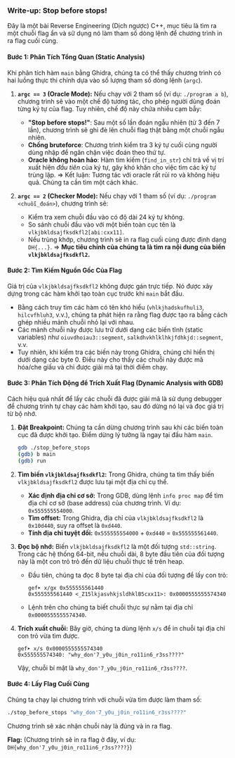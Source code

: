 ### Write-up: Stop before stops!

Đây là một bài Reverse Engineering (Dịch ngược) C++, mục tiêu là tìm ra một chuỗi flag ẩn và sử dụng nó làm tham số dòng lệnh để chương trình in ra flag cuối cùng.

#### Bước 1: Phân Tích Tổng Quan (Static Analysis)

Khi phân tích hàm `main` bằng Ghidra, chúng ta có thể thấy chương trình có hai luồng thực thi chính dựa vào số lượng tham số dòng lệnh (`argc`).

1.  **`argc == 3` (Oracle Mode):** Nếu chạy với 2 tham số (ví dụ: `./program a b`), chương trình sẽ vào một chế độ tương tác, cho phép người dùng đoán từng ký tự của flag. Tuy nhiên, chế độ này chứa nhiều cạm bẫy:
    *   **"Stop before stops!"**: Sau một số lần đoán ngẫu nhiên (từ 3 đến 7 lần), chương trình sẽ ghi đè lên chuỗi flag thật bằng một chuỗi ngẫu nhiên.
    *   **Chống bruteforce**: Chương trình kiểm tra 3 ký tự cuối cùng người dùng nhập để ngăn chặn việc đoán theo thứ tự.
    *   **Oracle không hoàn hảo**: Hàm tìm kiếm (`find_in_str`) chỉ trả về vị trí xuất hiện *đầu tiên* của ký tự, gây khó khăn cho việc tìm các ký tự trùng lặp.
    => Kết luận: Tương tác với oracle rất rủi ro và không hiệu quả. Chúng ta cần tìm một cách khác.

2.  **`argc == 2` (Checker Mode):** Nếu chạy với 1 tham số (ví dụ: `./program <chuỗi_đoán>`), chương trình sẽ:
    *   Kiểm tra xem chuỗi đầu vào có độ dài 24 ký tự không.
    *   So sánh chuỗi đầu vào với một biến toàn cục tên là `vlkjbkldsajfksdkfl2[abi:cxx11]`.
    *   Nếu trùng khớp, chương trình sẽ in ra flag cuối cùng được định dạng `DH{...}`.
    => **Mục tiêu chính của chúng ta là tìm ra nội dung của biến `vlkjbkldsajfksdkfl2`.**

#### Bước 2: Tìm Kiếm Nguồn Gốc Của Flag

Giá trị của `vlkjbkldsajfksdkfl2` không được gán trực tiếp. Nó được xây dựng trong các hàm khởi tạo toàn cục trước khi `main` bắt đầu.

-   Bằng cách truy tìm các hàm có tên khó hiểu (`vhlkjhadskufhuli3`, `hilcvfhluh3`, v.v.), chúng ta phát hiện ra rằng flag được tạo ra bằng cách ghép nhiều mảnh chuỗi nhỏ lại với nhau.
-   Các mảnh chuỗi này được lưu trữ dưới dạng các biến tĩnh (static variables) như `oiuvdhoiau3::segment`, `salkdhvkhlklhkjfdhkjd::segment`, v.v.
-   Tuy nhiên, khi kiểm tra các biến này trong Ghidra, chúng chỉ hiển thị dưới dạng các byte 0. Điều này cho thấy các chuỗi này được mã hóa/che giấu và chỉ được giải mã tại thời điểm chạy.

#### Bước 3: Phân Tích Động để Trích Xuất Flag (Dynamic Analysis with GDB)

Cách hiệu quả nhất để lấy các chuỗi đã được giải mã là sử dụng debugger để chương trình tự chạy các hàm khởi tạo, sau đó dừng nó lại và đọc giá trị từ bộ nhớ.

1.  **Đặt Breakpoint:** Chúng ta cần dừng chương trình sau khi các biến toàn cục đã được khởi tạo. Điểm dừng lý tưởng là ngay tại đầu hàm `main`.
    ```bash
    gdb ./stop_before_stops
    (gdb) b main
    (gdb) run
    ```

2.  **Tìm biến `vlkjbkldsajfksdkfl2`:** Trong Ghidra, chúng ta tìm thấy biến `vlkjbkldsajfksdkfl2` được lưu tại một địa chỉ cụ thể.
    *   **Xác định địa chỉ cơ sở:** Trong GDB, dùng lệnh `info proc map` để tìm địa chỉ cơ sở (base address) của chương trình. Ví dụ: `0x555555554000`.
    *   **Tìm offset:** Trong Ghidra, địa chỉ của `vlkjbkldsajfksdkfl2` là `0x10d440`, suy ra offset là `0xd440`.
    *   **Tính địa chỉ tuyệt đối:** `0x555555554000` + `0xd440` = `0x555555561440`.

3.  **Đọc bộ nhớ:** Biến `vlkjbkldsajfksdkfl2` là một đối tượng `std::string`. Trong các hệ thống 64-bit, nếu chuỗi dài, 8 byte đầu tiên của đối tượng này là một con trỏ trỏ đến dữ liệu chuỗi thực tế trên heap.
    *   Đầu tiên, chúng ta đọc 8 byte tại địa chỉ của đối tượng để lấy con trỏ:
        ```gdb
        gef➤ x/gx 0x555555561440
        0x555555561440 <_Z15lkjasvhkjsldhklB5cxx11>: 0x0000555555574340
        ```
    *   Lệnh trên cho chúng ta biết chuỗi thực sự nằm tại địa chỉ `0x0000555555574340`.

4.  **Trích xuất chuỗi:** Bây giờ, chúng ta dùng lệnh `x/s` để in chuỗi tại địa chỉ con trỏ vừa tìm được.
    ```gdb
    gef➤ x/s 0x0000555555574340
    0x555555574340: "why_don'7_y0u_j0in_ro11in6_r3ss????"
    ```
    Vậy, chuỗi bí mật là `why_don'7_y0u_j0in_ro11in6_r3ss????`.

#### Bước 4: Lấy Flag Cuối Cùng

Chúng ta chạy lại chương trình với chuỗi vừa tìm được làm tham số:

```bash
./stop_before_stops "why_don'7_y0u_j0in_ro11in6_r3ss????"
```

Chương trình sẽ xác nhận chuỗi này là đúng và in ra flag.

**Flag:** (Chương trình sẽ in ra flag ở đây, ví dụ: `DH{why_don'7_y0u_j0in_ro11in6_r3ss????}`)